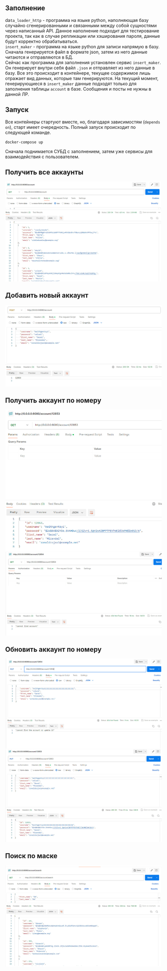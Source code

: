 ## Заполнение
da`ta_loader_http` - программа на языке python, наполняющая базу случайно сгенерированными и связанными между собой сущностями через написанный API. Данное наполнение подходит для тестирование проекта, так как в случае репликации или хэширования пароля, данные будут корректно обрабатываться.   
`insert_maker` - программа на языке python для записи напрямую в базу. Сначала генерируется файл в формате json, затем из него данные читаются и отправляются в БД.  
Сейчас как программа для заполнения установлен сервис `insert_maker`. Он генерирует внутри себя файл `.json` и отправляет из него данные в базу. Все это происходит в контейнере, текущее содержимое лишь отражает вид данных, которые там генерируются. На текущий момент, генерирующиеся в `insert_maker` данные подходят только для заполнения таблицы `account` в базе. Сообщения и посты не нужны в данной ЛР.   

## Запуск
Все контейнеры стартуют вместе, но, благодаря зависимостям (`depends on`), старт имеет очередность. Полный запуск происходит по следующей команде.  
```
docker-compose up
```   
Сначала поднимается СУБД с заполнением, затем уже сервисы для взаимодействия с пользователем.


## Получить все аккаунты
![Get all accounts](https://github.com/Brinckley/SystemArchitecture_2024/blob/main/Lab_2_Stateful_service_for_RDBMS/imgs/il1.jpg)
## Добавить новый аккаунт
![Add accounts](https://github.com/Brinckley/SystemArchitecture_2024/blob/main/Lab_2_Stateful_service_for_RDBMS/imgs/il2.jpg)
## Получить аккаунт по номеру
![Get account](https://github.com/Brinckley/SystemArchitecture_2024/blob/main/Lab_2_Stateful_service_for_RDBMS/imgs/il3.jpg)
![No account](https://github.com/Brinckley/SystemArchitecture_2024/blob/main/Lab_2_Stateful_service_for_RDBMS/imgs/il4.jpg)
## Обновить аккаунт по номеру
![Get account](https://github.com/Brinckley/SystemArchitecture_2024/blob/main/Lab_2_Stateful_service_for_RDBMS/imgs/il5.jpg)
![No account](https://github.com/Brinckley/SystemArchitecture_2024/blob/main/Lab_2_Stateful_service_for_RDBMS/imgs/il6.jpg)
## Поиск по маске
![Mask search](https://github.com/Brinckley/SystemArchitecture_2024/blob/main/Lab_2_Stateful_service_for_RDBMS/imgs/il7.jpg)
